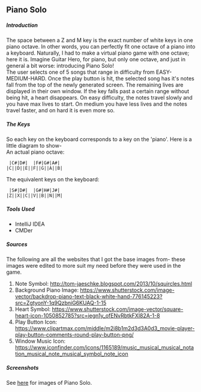 ## Piano Solo

##### Introduction
The space between a Z and M key is the exact number of white keys in one piano octave.
In other words, you can perfectly fit one octave of a piano into a keyboard. Naturally, I had to
make a virtual piano game with one octave; here it is. Imagine Guitar Hero, for piano, but only one
octave, and just in general a bit worse: introducing Piano Solo! <br>
The user selects one of 5 songs that range in difficulty from EASY-MEDIUM-HARD. Once the play button
is hit, the selected song has it's notes fall from the top of the newly generated screen. The remaining
lives are displayed in their own window. If the key falls past a certain range without being hit, a heart
disappears. On easy difficulty, the notes travel slowly and you have max lives to start. On medium you have
less lives and the notes travel faster, and on hard it is even more so.

##### The Keys
So each key on the keyboard corresponds to a key on the 'piano'. Here is a little diagram to show- <br>
An actual piano octave:

     |C#|D#|  |F#|G#|A#|
	|C||D||E||F||G||A||B|

The equivalent keys on the keyboard:

     |S#|D#|  |G#|H#|J#|
	|Z||X||C||V||B||N||M|

##### Tools Used
- IntelliJ IDEA
- CMDer

##### Sources
The following are all the websites that I got the base images from- these images were edited to more
suit my need before they were used in the game.
1. Note Symbol: http://tom-jaeschke.blogspot.com/2013/10/squircles.html
2. Background Piano Image: https://www.shutterstock.com/image-vector/backdrop-piano-text-black-white-hand-776145223?src=ZgtyonY-1q9QzbniG6KUAQ-1-15
3. Heart Symbol: https://www.shutterstock.com/image-vector/square-heart-icon-1050852785?src=iegn1y_ofENvRbtkFXl82A-1-8
4. Play Button Icon: https://www.clipartmax.com/middle/m2i8b1m2d3d3A0d3_movie-player-play-button-comments-round-play-button-png/
5. Window Music Icon: https://www.iconfinder.com/icons/1165189/music_musical_musical_notation_musical_note_musical_symbol_note_icon

##### Screenshots
See [here](https://github.com/logiczsniper/PianoSoloGame/tree/master/static/screenshots) for images of Piano Solo.